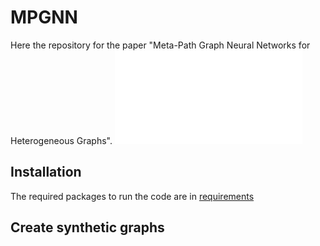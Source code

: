 # MPGNN
Here the repository for the paper "Meta-Path Graph Neural Networks for Heterogeneous Graphs".
![procedure](procedure.pdf)

## Installation
The required packages to run the code are in [requirements](requirements.txt)

## Create synthetic graphs
